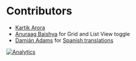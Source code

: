 # Contributors

- [Kartik Arora](http://kartikarora.me)
- [Anuraag Baishya](http://darkoperator.in) for Grid and List View toggle
- [Damián Adams](https://github.com/do-adams) for [Spanish translations](https://crowdin.com/project/transfersh/es-ES)

[![Analytics](https://ga-beacon.appspot.com/UA-79412295-2/CONTRIBUTORS?pixel)](https://github.com/igrigorik/ga-beacon)